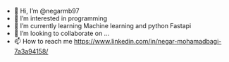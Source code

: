 - 👋 Hi, I’m @negarmb97
- 👀 I’m interested in programming
- 🌱 I’m currently learning Machine learning and python Fastapi
- 💞️ I’m looking to collaborate on ...
- 📫 How to reach me https://www.linkedin.com/in/negar-mohamadbagi-7a3a94158/

<!---
negarmb97/negarmb97 is a ✨ special ✨ repository because its `README.md` (this file) appears on your GitHub profile.
You can click the Preview link to take a look at your changes.
--->
